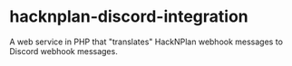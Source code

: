 # hacknplan-discord-integration
A web service in PHP that "translates" HackNPlan webhook messages to Discord webhook messages.
